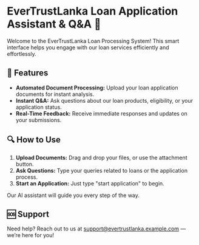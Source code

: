 # EverTrustLanka Loan Application Assistant & Q&A 🏦

Welcome to the EverTrustLanka Loan Processing System! This smart interface helps you engage with our loan services efficiently and effortlessly.

## 🚀 Features
- **Automated Document Processing:** Upload your loan application documents for instant analysis.
- **Instant Q&A:** Ask questions about our loan products, eligibility, or your application status.
- **Real-Time Feedback:** Receive immediate responses and updates on your submissions.

## 🔍 How to Use
1. **Upload Documents:** Drag and drop your files, or use the attachment button.
2. **Ask Questions:** Type your queries related to loans or the application process.
3. **Start an Application:** Just type "start application" to begin.

Our AI assistant will guide you every step of the way.

## 🆘 Support
Need help? Reach out to us at [support@evertrustlanka.example.com](mailto:support@evertrustlanka.example.com) — we’re here for you!
